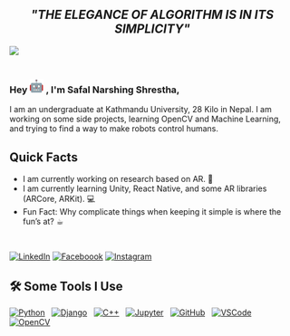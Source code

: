 <h2 align = "center"><em>"THE ELEGANCE OF ALGORITHM IS IN ITS SIMPLICITY"</em></h2>
<img src="https://github.com/SafalNarsingh/SafalNarsingh/blob/bbcd8f6cca149e32c1c5d794d8079e62c8ed34f4/banner_final_github.gif">  

#

<h3>Hey <img src="https://github.com/SafalNarsingh/SafalNarsingh/blob/70858c78df683120fa5934d3e60a0cf22c09d929/robot.gif" width="25"> , I'm Safal Narshing Shrestha,  </h3>

I am an undergraduate at Kathmandu University, 28 Kilo in Nepal. I am working on some side projects, learning OpenCV and Machine Learning, and trying to find a way to make robots control humans.

<h2>Quick Facts</h2>

-  I am currently working on research based on AR. 📝
-  I am currently learning Unity, React Native, and some AR libraries (ARCore, ARKit). 💻
-  Fun Fact: Why complicate things when keeping it simple is where the fun’s at? ☕︎
<br>

[![LinkedIn](https://img.shields.io/badge/linkedin-%230077B5.svg?style=for-the-badge&logo=linkedin&logoColor=white)](https://www.linkedin.com/in/safalnarsingh/)
[![Faceboook](https://img.shields.io/badge/Facebook-1877F2?style=for-the-badge&logo=facebook&logoColor=white)](https://www.facebook.com/safal.shrestha.5836/)
[![Instagram](https://img.shields.io/badge/Instagram-E4405F?style=for-the-badge&logo=instagram&logoColor=white)](https://www.instagram.com/safalshrestha3/)


<h2>🛠️ Some Tools I Use</h2>

<p align="left">
  <a href="https://www.python.org/" target="_blank"><img src="https://cdn.jsdelivr.net/gh/devicons/devicon@latest/icons/python/python-original.svg" width="30" alt="Python"/></a>&nbsp&nbsp
  <a href="https://www.djangoproject.com/" target="_blank"><img src="https://cdn.jsdelivr.net/gh/devicons/devicon@latest/icons/django/django-plain.svg" width="30" alt="Django"/></a>&nbsp&nbsp
  <a href="https://isocpp.org/" target="_blank"><img src="https://cdn.jsdelivr.net/gh/devicons/devicon@latest/icons/cplusplus/cplusplus-original.svg" width="30" alt="C++"/></a>&nbsp&nbsp
  <a href="https://jupyter.org/" target="_blank"><img src="https://cdn.jsdelivr.net/gh/devicons/devicon@latest/icons/jupyter/jupyter-original-wordmark.svg" width="30" alt="Jupyter"/></a>&nbsp&nbsp
  <a href="https://github.com/" target="_blank"><img src="https://cdn.jsdelivr.net/gh/devicons/devicon@latest/icons/github/github-original.svg" width="30" alt="GitHub"/></a>&nbsp&nbsp
  <a href="https://code.visualstudio.com/" target="_blank"><img src="https://cdn.jsdelivr.net/gh/devicons/devicon@latest/icons/vscode/vscode-original.svg" width="30" alt="VSCode"/></a>&nbsp&nbsp
  <a href="https://opencv.org/" target="_blank"><img src="https://cdn.jsdelivr.net/gh/devicons/devicon@latest/icons/opencv/opencv-original.svg" width="30" alt="OpenCV"/></a>&nbsp&nbsp
</p>

          

          
          
          
          
          
          


